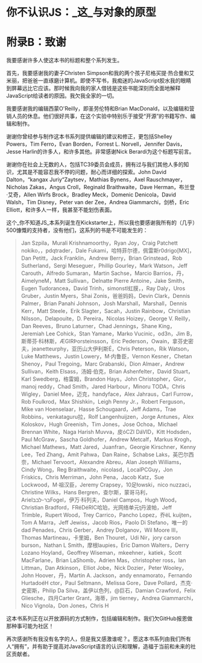 
# 你不认识JS：_这_与对象的原型

# 附录B：致谢

我要感谢许多人使这本书的标题和整个系列发生。

首先，我要感谢我的妻子Christen Simpson和我的两个孩子尼格买提·热合曼和艾米丽，把爸爸一直琢磨计算机。即使不写书，我痴迷的JavaScript胶水我的眼睛到屏幕远比它应该。那时候我向我的家人借钱是这些书能深刻而全面地解释JavaScript给读者的原因。我欠我全家的一切。

我要感谢我的编辑西蒙O'Reilly，即圣劳伦特和Brian MacDonald，以及编辑和营销人员的休息。他们很好共事，在这个实验中特别乐于接受“开源”的书籍写作、编辑和制作。

谢谢你曾经参与制作这本书系列提供编辑的建议和修正，更包括Shelley Powers，Tim Ferro，Evan Borden，Forrest L. Norvell，Jennifer Davis，Jesse Harlin的许多人，和许多其他。非常感谢Nick Berardi为这个标题写前言。

谢谢你在社会上无数的人，包括TC39委员会成员，拥有过与我们其他人多的知识，尤其是不能容忍我不停的问题，耐心而详细的探索。John David Dalton，“kangax Juriy“Zaytsev，Mathias Bynens，Axel Rauschmayer，Nicholas Zakas，Angus Croll，Reginald Braithwaite，Dave Herman，布兰登·艾奇，Allen Wirfs Brock，Bradley Meck，Domenic Denicola，David Walsh，Tim Disney，Peter van der Zee，Andrea Giammarchi，剑桥，Eric Elliott，和许多人一样，我甚至不能划伤表面。

这个_你不知道JS_本系列诞生在Kickstarter上，所以我也要感谢我所有的（几乎）500慷慨的支持者，没有他们，这系列的书是不可能发生的：

> Jan Szpila，Murali Krishnamoorthy，Ryan Joy，Craig Patchett nokiko，，pdqtrader，Dale Fukami，哈特菲尔德，佩雷斯r0drigo[MX]，Dan Petitt，Jack Franklin，Andrew Berry，Brian Grinstead，Rob Sutherland，Sergi Meseguer，Phillip Gourley，Mark Watson，Jeff Carouth，Alfredo Sumaran，Martin Sachse，Marcio Barrios，丹，AimelyneM，Matt Sullivan，Delnatte Pierre Antoine，Jake Smith，Eugen Tudorancea，David Trinh，simonstl虹膜，，Ray Daly，Uros Gruber，Justin Myers，Shai Zonis，爸爸妈妈，Devin Clark，Dennis Palmer，Brian Panahi Johnson，Josh Marshall，Marshall，Dennis Kerr，Matt Steele，Erik Slagter，Sacah，Justin Rainbow，Christian Nilsson，Delapouite，D. Pereira，Nicolas Hoizey，George V. Reilly，Dan Reeves，Bruno Laturner，Chad Jennings，Shane King，Jeremiah Lee Cohick，Stan Yamane，Marko Vucinic，od3n，Jim B，斯蒂芬·科林斯，ÆGIRÞorsteinsson，Eric Pederson，Owain，拿芬史密夫，jeanetteurphy，亚历山大伊利斯É，Chris Peterson，Rik Watson，Luke Matthews，Justin Lowery，M·内鲁臣，Vernon Kesner，Chetan Shenoy，Paul Tregoing，Marc Grabanski，Dion Almaer，Andrew Sullivan，Keith Elsass，汤姆·伯克，Brian Ashenfelter，David Stuart，Karl Swedberg，格雷姆，Brandon Hays，John Christopher，Gior，manoj reddy，Chad Smith，Jared Harbour，Minoru TODA，Chris Wigley，Daniel Mee，迈克，handyface，Alex Jahraus，Carl Furrow，Rob Foulkrod，Max Shishkin，Leigh Penny Jr.，Robert Ferguson，Mike van Hoenselaar，Hasse Schougaard，Jeff Adams，Trae Robbins，venkataguru拉，Rolf Langenhuijzen，Jorge Antunes，Alex Koloskov，Hugh Greenish，Tim Jones，Jose Ochoa，Michael Brennan White，Naga Harish Muvva，皮óCZI DáVID，Kitt Hodsden，Paul McGraw，Sascha Goldhofer，Andrew Metcalf，Markus Krogh，Michael Mathews，Matt Jared，Juanfran，Georgie Kirschner，Kenny Lee，Ted Zhang，Amit Pahwa，Dan Raine，Schabse Laks，英巴尔西奈，Michael Tervoort，Alexandre Abreu，Alan Joseph Williams，Cindy Wong，Reg Braithwaite，nicolasd，LocalPCGuy，Jon Friskics，Chris Merriman，John Pena，Jacob Katz，Sue Lockwood，M·祖汉臣，Jeremy Crapsey，10足łowski，nico nuzzaci，Christine Wilks，Hans Bergren，查尔斯，蒙哥马利，Arielבר-לבבFogel，伊万·科列夫，Daniel Campos，Hugh Wood，Christian Bradford，FRéDéRIC哈珀，光网络单元ţ丹波帕，Jeff Trimble，Rupert Wood，Trey Carrico，Pancho Lopez，乔ëL kuijten，Tom A Marra，Jeff Jewiss，Jacob Rios，Paolo Di Stefano，唯一的dad Penades，Chris Gerber，Andrey Dolganov，Wil Moore III，Thomas Martineau，卡里姆，Ben Thouret，Udi Nir，jory carson burson，Nathan L Smith，摩根laupies，Eric Damon Walters，Derry Lozano Hoyland，Geoffrey Wiseman，mkeehner，katiek，Scott MacFarlane，Brian LaShomb，Adrien Mas，christopher ross，Ian Littman，Dan Atkinson，Elliot Jobe，Nick Dozier，Peter Wooley，John Hoover，丹，Martin A. Jackson，andy ennamorato，Fernando HurtadoéH ctor，Paul Seltmann，Melissa Gore，Dave Pollard，杰克·史密斯，Philip Da Silva，盖伊以色列，@巨石，Damian Crawford，Felix Gliesche，四月Carter Grant，海蒂，jim tierney，Andrea Giammarchi，Nico Vignola，Don Jones，Chris H

这本书系列正在以开放源码的方式制作，包括编辑和制作。我们欠GitHub报恩做那种事可能为社区！

再次感谢所有我没有名字的人，但是我又感激谁呢？。愿这本书系列由我们所有人“拥有”，并有助于提高对JavaScript语言的认识和理解，造福于当前和未来的社区贡献者。

